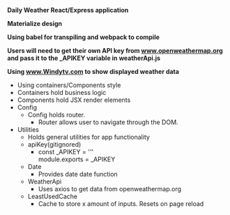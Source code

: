 
**Daily Weather React/Express application**

**Materialize design**

**Using babel for transpiling and webpack to compile**


**Users will need to get their own API key from www.openweathermap.org and pass it to the _APIKEY variable in weatherApi.js**

**Using www.Windytv.com to show displayed weather data**

- Using containers/Components style
 - Containers hold business logic
 - Components hold JSX render elements
- Config
  - Config holds router.
    - Router allows user to navigate through the DOM.
- Utilities
  - Holds general utilities for app functionality
   - apiKey(gitignored)
      - const _APIKEY = '<APIKEY>'' <br />
        module.exports = _APIKEY
    - Date
      - Provides date date function
    - WeatherApi
      - Uses axios to get data from openweathermap.org
    - LeastUsedCache
      - Cache to store x amount of inputs. Resets on page reload
